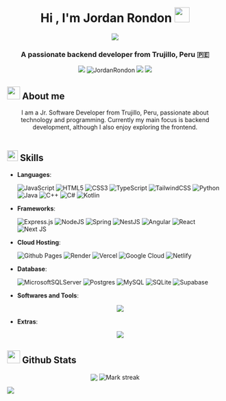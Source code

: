 <h1 align="center"><b>Hi , I'm Jordan Rondon </b><img src="https://media.giphy.com/media/hvRJCLFzcasrR4ia7z/giphy.gif" width="35"></h1>

<p align="center">
  <a href="https://github.com/DenverCoder1/readme-typing-svg"><img src="https://readme-typing-svg.herokuapp.com/?lines=Software%20Engineer%20&#129489;&#8205;&#128187;;Backend%20developer%20&#128104;&#8205;&#128187;;Always%20learning%20new%20things;Feel%20free%20to%20look%20around%20%F0%9F%91%80;Contact%20me%20if%20you%20need%20help!%20%F0%9F%92%AC&;ACfont=Fira%20Code&center=true&width=440&height=45"></a>
</p>

<h3 align="center">A passionate backend developer from Trujillo, Peru &#127477;&#127466;</h3>

<p align="center">
  <img src="https://visitor-badge.laobi.icu/badge?page_id=JordanRondon.JordanRondon" />
  <img src="https://komarev.com/ghpvc/?username=JordanRondon&label=Profile%20views&color=0e75b6&style=flat" alt="JordanRondon" />
  <img src="https://img.shields.io/badge/Focus-Backend-brightgreen" />
  <img src="https://img.shields.io/badge/Languages-English%20%26%20Spanish-brightgreen" />
</p>

## <picture><img src = "https://github.com/7oSkaaa/7oSkaaa/blob/main/Images/about_me.gif?raw=true" width = 30px></picture> **About me**

<div align="center">
  I am a Jr. Software Developer from Trujillo, Peru, passionate about technology and programming. Currently my main focus is backend development, although I also enjoy exploring the frontend.
</div>
</br>

## <img src="https://media2.giphy.com/media/QssGEmpkyEOhBCb7e1/giphy.gif?cid=ecf05e47a0n3gi1bfqntqmob8g9aid1oyj2wr3ds3mg700bl&rid=giphy.gif" width ="25"><b> Skills</b>

<p align="center">

- **Languages**:

    ![JavaScript](https://img.shields.io/badge/javascript-%23323330.svg?style=for-the-badge&logo=javascript&logoColor=%23F7DF1E)
    ![HTML5](https://img.shields.io/badge/html5-%23E34F26.svg?style=for-the-badge&logo=html5&logoColor=white)
    ![CSS3](https://img.shields.io/badge/css3-%231572B6.svg?style=for-the-badge&logo=css3&logoColor=white)
    ![TypeScript](https://img.shields.io/badge/typescript-%23007ACC.svg?style=for-the-badge&logo=typescript&logoColor=white)
    ![TailwindCSS](https://img.shields.io/badge/tailwindcss-%2338B2AC.svg?style=for-the-badge&logo=tailwind-css&logoColor=white)
    ![Python](https://img.shields.io/badge/python-3670A0?style=for-the-badge&logo=python&logoColor=ffdd54)
    ![Java](https://img.shields.io/badge/java-%23ED8B00.svg?style=for-the-badge&logo=openjdk&logoColor=white)
    ![C++](https://img.shields.io/badge/c++-%2300599C.svg?style=for-the-badge&logo=c%2B%2B&logoColor=white)
    ![C#](https://img.shields.io/badge/c%23-%23239120.svg?style=for-the-badge&logo=csharp&logoColor=white)
    ![Kotlin](https://img.shields.io/badge/kotlin-%237F52FF.svg?style=for-the-badge&logo=kotlin&logoColor=white)

- **Frameworks**:

    ![Express.js](https://img.shields.io/badge/express.js-%23404d59.svg?style=for-the-badge&logo=express&logoColor=%2361DAFB)
    ![NodeJS](https://img.shields.io/badge/node.js-6DA55F?style=for-the-badge&logo=node.js&logoColor=white)
    ![Spring](https://img.shields.io/badge/spring-%236DB33F.svg?style=for-the-badge&logo=spring&logoColor=white)
    ![NestJS](https://img.shields.io/badge/nestjs-%23E0234E.svg?style=for-the-badge&logo=nestjs&logoColor=white)
    ![Angular](https://img.shields.io/badge/angular-%23DD0031.svg?style=for-the-badge&logo=angular&logoColor=white)
    ![React](https://img.shields.io/badge/react-%2320232a.svg?style=for-the-badge&logo=react&logoColor=%2361DAFB)
    ![Next JS](https://img.shields.io/badge/Next-black?style=for-the-badge&logo=next.js&logoColor=white)

- **Cloud Hosting**:
    
    ![Github Pages](https://img.shields.io/badge/github%20pages-121013?style=for-the-badge&logo=github&logoColor=white)
    ![Render](https://img.shields.io/badge/Render-%46E3B7.svg?style=for-the-badge&logo=render&logoColor=white)
    ![Vercel](https://img.shields.io/badge/vercel-%23000000.svg?style=for-the-badge&logo=vercel&logoColor=white)
    ![Google Cloud](https://img.shields.io/badge/GoogleCloud-%234285F4.svg?style=for-the-badge&logo=google-cloud&logoColor=white)
    ![Netlify](https://img.shields.io/badge/netlify-%23000000.svg?style=for-the-badge&logo=netlify&logoColor=#00C7B7)

- **Database**:

    ![MicrosoftSQLServer](https://img.shields.io/badge/Microsoft%20SQL%20Server-CC2927?style=for-the-badge&logo=microsoft%20sql%20server&logoColor=white)
    ![Postgres](https://img.shields.io/badge/postgres-%23316192.svg?style=for-the-badge&logo=postgresql&logoColor=white)
    ![MySQL](https://img.shields.io/badge/mysql-4479A1.svg?style=for-the-badge&logo=mysql&logoColor=white)
    ![SQLite](https://img.shields.io/badge/sqlite-%2307405e.svg?style=for-the-badge&logo=sqlite&logoColor=white)
    ![Supabase](https://img.shields.io/badge/Supabase-3ECF8E?style=for-the-badge&logo=supabase&logoColor=white)
    <!--- https://github.com/Ileriayo/markdown-badges -->
    
- **Softwares and Tools**:

    <p align="center">
      <a href="https://skillicons.dev">
        <img src="https://skillicons.dev/icons?i=git,github,docker,vscode,visualstudio,idea,pycharm,androidstudio,npm,postman,vim,arduino,linux,ubuntu,windows" />
      </a>
    </p>

- **Extras**:

    <p align="center">
      <a href="https://skillicons.dev">
        <img src="https://skillicons.dev/icons?i=md,notion,obsidian,figma,discord" />
      </a>
    </p> 
    
</p>
</dr>
<!--- https://github.com/tandpfun/skill-icons#readme -->

## <img src="https://media.giphy.com/media/iY8CRBdQXODJSCERIr/giphy.gif" width="30"><b> Github Stats </b>
<!--- stats (start) -->
<p align="center">
    <img  align="center"  src="https://github-readme-stats.vercel.app/api?username=JordanRondon&theme=dark&show_icons=true&count_private=true" />
    <img  align="center" title="🔥 Get streak stats for your profile at git.io/streak-stats" alt="Mark streak" src="https://github-readme-streak-stats.herokuapp.com/?user=JordanRondon&theme=dark&hide_border=false" />
</p>
<!--- stats (end) -->

<img src="https://user-images.githubusercontent.com/73097560/115834477-dbab4500-a447-11eb-908a-139a6edaec5c.gif">
</br>
</br>
